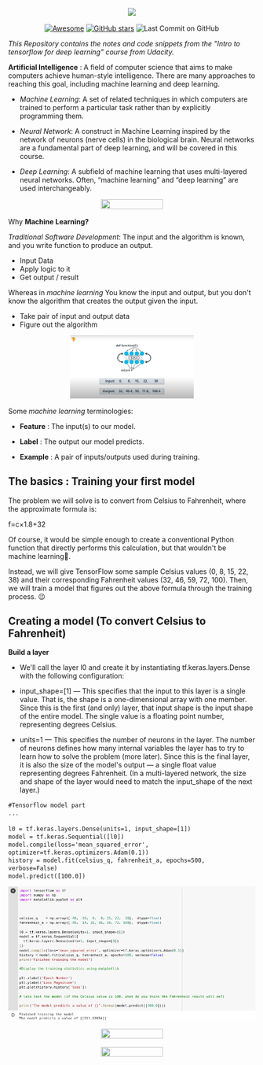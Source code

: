 <p align="center"><img src="https://www.gstatic.com/devrel-devsite/prod/va2f579f943e40687d02fe75a771878e054c901286ea550f8e49c5efb402dac68/tensorflow/images/lockup.svg"></p>

<div align="center">

[![Awesome](https://cdn.rawgit.com/sindresorhus/awesome/d7305f38d29fed78fa85652e3a63e154dd8e8829/media/badge.svg)](https://github.com/Aman-zishan/Intro-to-ML-tensorflow) 
[![GitHub stars](https://img.shields.io/github/stars/Aman-zishan/Intro-to-ML-tensorflow)](https://github.com/Aman-zishan/Intro-to-ML-tensorflow/stargazers)
![Last Commit on GitHub](https://img.shields.io/github/last-commit/Aman-zishan/Intro-to-ML-tensorflow.svg)

</div>

*This Repository contains the notes and code snippets from the "Intro to tensorflow for deep learning" course from Udacity.*

**Artificial Intelligence** : A field of computer science that aims to make computers achieve human-style intelligence. There are many approaches to reaching this goal, including machine learning and deep learning.

- *Machine Learning*: A set of related techniques in which computers are trained to perform a particular task rather than by explicitly programming them.

- *Neural Network*: A construct in Machine Learning inspired by the network of neurons (nerve cells) in the biological brain. Neural networks are a fundamental part of deep learning, and will be covered in this course.

- *Deep Learning*: A subfield of machine learning that uses multi-layered neural networks. Often, “machine learning” and “deep learning” are used interchangeably.

<p align="center"><img height="50%" width="50%" src="https://video.udacity-data.com/topher/2019/April/5cb900ab_ai-diagram/ai-diagram.png"></p>

Why **Machine Learning?**

*Traditional Software Development*: The input and the algorithm is known, and you write function to produce an output.

- Input Data
- Apply logic to it
- Get output / result

Whereas in *machine learning* You know the input and output, but you don't know the algorithm  that creates the output given the input.

- Take pair of input and output data
- Figure out the algorithm

<p align="center"><img height="50%" width="50%" src="assets/ML.png"></p>

Some *machine learning* terminologies:

- **Feature** : The input(s) to our model.

- **Label** : The output our model predicts.

- **Example** : A pair of inputs/outputs used during training.

## The basics : Training your first model

The problem we will solve is to convert from Celsius to Fahrenheit, where the approximate formula is:

f=c×1.8+32 

Of course, it would be simple enough to create a conventional Python function that directly performs this calculation, but that wouldn't be machine learning:robot:.

Instead, we will give TensorFlow some sample Celsius values (0, 8, 15, 22, 38) and their corresponding Fahrenheit values (32, 46, 59, 72, 100). Then, we will train a model that figures out the above formula through the training process. :wink:



## Creating a model (To convert Celsius to Fahrenheit)

**Build a layer**
- We'll call the layer l0 and create it by instantiating tf.keras.layers.Dense with the following configuration:

- input_shape=[1] — This specifies that the input to this layer is a single value. That is, the shape is a one-dimensional array with one member. Since this is the first (and only) layer, that input shape is the input shape of the entire model. The single value is a floating point number, representing degrees Celsius.

- units=1 — This specifies the number of neurons in the layer. The number of neurons defines how many internal variables the layer has to try to learn how to solve the problem (more later). Since this is the final layer, it is also the size of the model's output — a single float value representing degrees Fahrenheit. (In a multi-layered network, the size and shape of the layer would need to match the input_shape of the next layer.)

```
#Tensorflow model part
...

l0 = tf.keras.layers.Dense(units=1, input_shape=[1])
model = tf.keras.Sequential([l0])
model.compile(loss='mean_squared_error', optimizer=tf.keras.optimizers.Adam(0.1))
history = model.fit(celsius_q, fahrenheit_a, epochs=500, verbose=False)
model.predict([100.0])

```

<p align="center"><img src="assets/ML-model.png"></p>
<p align="center"><img height="50%" width="50%" src="https://video.udacity-data.com/topher/2019/March/5c7f0af9_tensorflow-l2f1/tensorflow-l2f1.png"></p>

<p align="center"><img height="50%" width="50%" src="https://video.udacity-data.com/topher/2019/March/5c7f0b37_tensorflow-l2f2/tensorflow-l2f2.png"></p>

